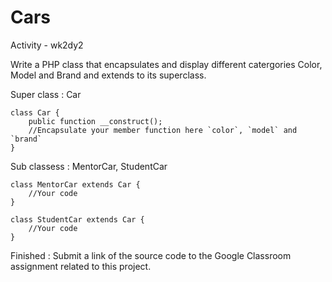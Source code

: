 # Cars

Activity - wk2dy2

Write a PHP class that encapsulates and display different catergories Color, Model and Brand and extends to its superclass.

Super class : Car

    class Car {
        public function __construct();
        //Encapsulate your member function here `color`, `model` and `brand`
    }

Sub classess : MentorCar, StudentCar

    class MentorCar extends Car {
        //Your code
    }

    class StudentCar extends Car {
        //Your code
    }

Finished : Submit a link of the source code to the Google Classroom assignment related to this project.
